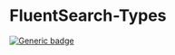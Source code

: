 # FluentSearch-Types

[![Generic badge](https://img.shields.io/npm/v/fluentsearch-types?label=Fluent%20Search&style=flat-square)](https://www.npmjs.com/package/fluentsearch-types)
